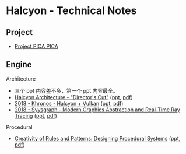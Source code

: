 # Halcyon - Technical Notes


## Project

* [Project PICA PICA][2]


## Engine

Architecture

* 三个 ppt 内容差不多，第一个 ppt 内容最全。
* [Halcyon Architecture - "Director's Cut"][1] ([ppt][9], [pdf][10])
* [2018 - Khronos - Halcyon + Vulkan][3] ([ppt][4], [pdf][5])
* [2018 - Syysgraph - Modern Graphics Abstraction and Real-Time Ray Tracing][6] ([ppt][7], [pdf][8])

Procedural

* [Creativity of Rules and Patterns: Designing Procedural Systems][11] ([ppt][12], [pdf][13])



[1]:https://www.wihlidal.com/blog/graphics/2018-11-30-halcyon-architecture/
[2]:https://www.ea.com/seed/news/seed-project-picapica
[3]:https://www.ea.com/seed/news/khronos-munich-2018-halcyon-vulkan
[4]:https://media.contentapi.ea.com/content/dam/ea/seed/presentations/wihlidal-munich2018-halcyonvulkan.pptx
[5]:https://media.contentapi.ea.com/content/dam/ea/seed/presentations/wihlidal-munich2018-halcyonvulkan.pdf
[6]:https://www.ea.com/seed/news/syysgraph-2018-modern-graphics-abstractions-real-time-ray-tracing
[7]:https://media.contentapi.ea.com/content/dam/ea/seed/presentations/syysgraph2018-moderngraphicsabstraction-realtimeraytracing.pptx
[8]:https://media.contentapi.ea.com/content/dam/ea/seed/presentations/syysgraph2018-moderngraphicsabstraction-realtimeraytracing.pdf
[9]:https://media.contentapi.ea.com/content/dam/ea/seed/presentations/wihlidal-halcyonarchitecture.pptx
[10]:https://media.contentapi.ea.com/content/dam/ea/seed/presentations/wihlidal-halcyonarchitecture-notes.pdf
[11]:https://www.ea.com/seed/news/seed-gdc-2018-presentation-slides-creativity-of-rules-and-patterns
[12]:https://media.contentapi.ea.com/content/dam/ea/seed/presentations/gdc2018-seed-creativity-of-rules-and-patterns.pptx
[13]:https://media.contentapi.ea.com/content/dam/ea/seed/presentations/gdc2018-seed-creativity-of-rules-and-patterns.pdf
